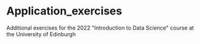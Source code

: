 # Application_exercises
Additional exercises for the 2022 "Introduction to Data Science" course at the University of Edinburgh
